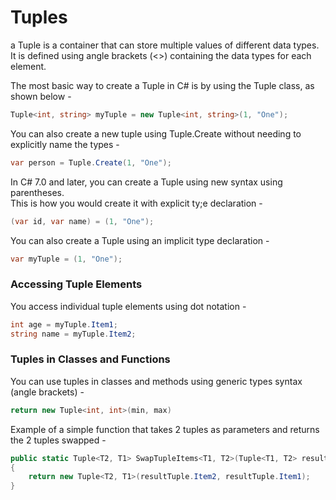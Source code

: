# Tuples

a Tuple is a container that can store multiple values of different data types.  
It is defined using angle brackets (<>) containing the data types for each element.

The most basic way to create a Tuple in C# is by using the Tuple class, as shown below -

```C#
Tuple<int, string> myTuple = new Tuple<int, string>(1, "One");
```

You can also create a new tuple using Tuple.Create without needing to explicitly name the types -

```C#
var person = Tuple.Create(1, "One");
```

In C# 7.0 and later, you can create a Tuple using new syntax using parentheses.  
This is how you would create it with explicit ty;e declaration -

```C#
(var id, var name) = (1, "One");
```

You can also create a Tuple using an implicit type declaration -

```C#
var myTuple = (1, "One");
```

### Accessing Tuple Elements

You access individual tuple elements using dot notation -

```C#
int age = myTuple.Item1;
string name = myTuple.Item2;
```

### Tuples in Classes and Functions

You can use tuples in classes and methods using generic types syntax (angle brackets) -

```C#
return new Tuple<int, int>(min, max)
```

Example of a simple function that takes 2 tuples as parameters and returns the 2 tuples swapped -

```C#
public static Tuple<T2, T1> SwapTupleItems<T1, T2>(Tuple<T1, T2> resultTuple)
{
    return new Tuple<T2, T1>(resultTuple.Item2, resultTuple.Item1);
}
```